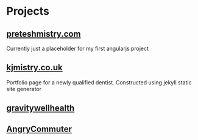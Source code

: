
# Projects


## [preteshmistry.com](http://www.preteshmistry.com)
Currently just a placeholder for my first angularjs project

## [kjmistry.co.uk](https://kjmistry.co.uk/)
Portfolio page for a newly qualified dentist. Constructed using jekyll static site generator

## [gravitywellhealth](https://healthreading.azurewebsites.net)

## [AngryCommuter](https://birchwoodcommuter.azurewebsites.net)
